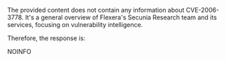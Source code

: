 The provided content does not contain any information about CVE-2006-3778. It's a general overview of Flexera's Secunia Research team and its services, focusing on vulnerability intelligence.

Therefore, the response is:

NOINFO